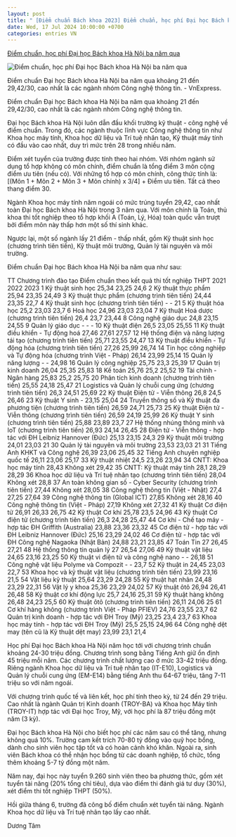 ```yaml
---
layout: post
title: " [Điểm chuẩn Bách khoa 2023] Điểm chuẩn, học phí Đại học Bách khoa Hà Nội ba năm qua"
date: Wed, 17 Jul 2024 10:00:00 +0700
categories: entries VN
---
```

[Điểm chuẩn, học phí Đại học Bách khoa Hà Nội ba năm qua](https://vnexpress.net/diem-chuan-hoc-phi-dai-hoc-bach-khoa-ha-noi-ba-nam-qua-4767351.html)

![Điểm chuẩn, học phí Đại học Bách khoa Hà Nội ba năm qua](https://i2-vnexpress.vnecdn.net/2024/07/11/20240707cbo5450-1720673637-172-8396-4079-1720673757.jpg?w=1200&h=0&q=100&dpr=1&fit=crop&s=8NO80tN6m4vYBDHiOyCPmA)

Điểm chuẩn Đại học Bách khoa Hà Nội ba năm qua khoảng 21 đến 29,42/30, cao nhất là các ngành nhóm Công nghệ thông tin. - VnExpress.

Điểm chuẩn Đại học Bách khoa Hà Nội ba năm qua khoảng 21 đến 29,42/30, cao nhất là các ngành nhóm Công nghệ thông tin.

Đại học Bách khoa Hà Nội luôn dẫn đầu khối trường kỹ thuật - công nghệ về điểm chuẩn. Trong đó, các ngành thuộc lĩnh vực Công nghệ thông tin như Khoa học máy tính, Khoa học dữ liệu và Trí tuệ nhân tạo, Kỹ thuật máy tính có đầu vào cao nhất, duy trì mức trên 28 trong nhiều năm.

Điểm xét tuyển của trường được tính theo hai nhóm. Với nhóm ngành sử dụng tổ hợp không có môn chính, điểm chuẩn là tổng điểm 3 môn cộng điểm ưu tiên (nếu có). Với những tổ hợp có môn chính, công thức tính là: [(Môn 1 + Môn 2 + Môn 3 + Môn chính) x 3/4] + Điểm ưu tiên. Tất cả theo thang điểm 30.

Ngành Khoa học máy tính năm ngoái có mức trúng tuyển 29,42, cao nhất toàn Đại học Bách khoa Hà Nội trong 3 năm qua. Với môn chính là Toán, thủ khoa thi tốt nghiệp theo tổ hợp khối A (Toán, Lý, Hóa) toàn quốc vẫn trượt bởi điểm môn này thấp hơn một số thí sinh khác.

Ngược lại, một số ngành lấy 21 điểm - thấp nhất, gồm Kỹ thuật sinh học (chương trình tiên tiến), Kỹ thuật môi trường, Quản lý tài nguyên và môi trường.

Điểm chuẩn Đại học Bách khoa Hà Nội ba năm qua như sau:

TT Chương trình đào tạo Điểm chuẩn theo kết quả thi tốt nghiệp THPT 2021 2022 2023 1 Kỹ thuật sinh học 25,34 23,25 24,6 2 Kỹ thuật thực phẩm 25,94 23,35 24,49 3 Kỹ thuật thực phẩm (chương trình tiên tiến) 24,44 23,35 22,7 4 Kỹ thuật sinh học (chương trình tiên tiến) - - 21 5 Kỹ thuật hóa học 25,2 23,03 23,7 6 Hoá học 24,96 23,03 23,04 7 Kỹ thuật Hoá dược (chương trình tiên tiến) 26,4 23,7 23,44 8 Công nghệ giáo dục 24,8 23,15 24,55 9 Quản lý giáo dục - - - 10 Kỹ thuật điện 26,5 23,05 25,55 11 Kỹ thuật điều khiển - Tự động hoá 27,46 27,61 27,57 12 Hệ thống điện và năng lượng tái tạo (chương trình tiên tiến) 25,71 23,55 24,47 13 Kỹ thuật điều khiển - Tự động hóa (chương trình tiên tiến) 27,26 25,99 26,74 14 Tin học công nghiệp và Tự động hóa (chương trình Việt - Pháp) 26,14 23,99 25,14 15 Quản lý năng lượng - - 24,98 16 Quản lý công nghiệp 25,75 23,3 25,39 17 Quản trị kinh doanh 26,04 25,35 25,83 18 Kế toán 25,76 25,2 25,52 19 Tài chính - Ngân hàng 25,83 25,2 25,75 20 Phân tích kinh doanh (chương trình tiên tiến) 25,55 24,18 25,47 21 Logistics và Quản lý chuỗi cung ứng (chương trình tiên tiến) 26,3 24,51 25,69 22 Kỹ thuật Điện tử - Viễn thông 26,8 24,5 26,46 23 Kỹ thuật Y sinh - 23,15 25,04 24 Truyền thông số và Kỹ thuật đa phương tiện (chương trình tiên tiến) 26,59 24,71 25,73 25 Kỹ thuật Điện tử - Viễn thông (chương trình tiên tiến) 26,59 24,19 25,99 26 Kỹ thuật Y sinh (chương trình tiên tiến) 25,88 23,89 23,7 27 Hệ thống nhúng thông minh và IoT (chương trình tiên tiến) 26,93 24,14 26,45 28 Điện tử - Viễn thông - hợp tác với ĐH Leibniz Hannover (Đức) 25,13 23,15 24,3 29 Kỹ thuật môi trường 24,01 23,03 21 30 Quản lý tài nguyên và môi trường 23,53 23,03 21 31 Tiếng Anh KHKT và Công nghệ 26,39 23,06 25,45 32 Tiếng Anh chuyên nghiệp quốc tế 26,11 23,06 25,17 33 Kỹ thuật nhiệt 24,5 23,26 23,94 34 CNTT: Khoa học máy tính 28,43 Không xét 29,42 35 CNTT: Kỹ thuật máy tính 28,1 28,29 28,29 36 Khoa học dữ liệu và Trí tuệ nhân tạo (chương trình tiên tiến) 28,04 Không xét 28,8 37 An toàn không gian số - Cyber Security (chương trình tiên tiến) 27,44 Không xét 28,05 38 Công nghệ thông tin (Việt - Nhật) 27,4 27,25 27,64 39 Công nghệ thông tin (Global ICT) 27,85 Không xét 28,16 40 Công nghệ thông tin (Việt - Pháp) 27,19 Không xét 27,32 41 Kỹ thuật Cơ điện tử 26,91 26,33 26,75 42 Kỹ thuật Cơ khí 25,78 23,5 24,96 43 Kỹ thuật Cơ điện tử (chương trình tiên tiến) 26,3 24,28 25,47 44 Cơ khí - Chế tạo máy - hợp tác ĐH Griffith (Australia) 23,88 23,36 23,32 45 Cơ điện tử - hợp tác với ĐH Leibniz Hannover (Đức) 25,16 23,29 24,02 46 Cơ điện tử - hợp tác với ĐH Công nghệ Nagaoka (Nhật Bản) 24,88 23,21 23,85 47 Toán Tin 27 26,45 27,21 48 Hệ thống thông tin quản lý 27 26,54 27,06 49 Kỹ thuật vật liệu 24,65 23,16 23,25 50 Kỹ thuật vi điện tử và công nghệ nano - - 26,18 51 Công nghệ vật liệu Polyme và Compozit - - 23,7 52 Kỹ thuật in 24,45 23,03 22,7 53 Khoa học và kỹ thuật vật liệu (chương trình tiên tiến) 23,99 23,16 21,5 54 Vật liệu kỹ thuật 25,64 23,29 24,28 55 Kỹ thuật hạt nhân 24,48 23,29 22,31 56 Vật lý y khoa 25,36 23,29 24,02 57 Kỹ thuật ôtô 26,94 26,41 26,48 58 Kỹ thuật cơ khí động lực 25,7 24,16 25,31 59 Kỹ thuật hàng không 26,48 24,23 25,5 60 Kỹ thuật ôtô (chương trình tiên tiến) 26,11 24,06 25 61 Cơ khí hàng không (chương trình Việt - Pháp PFIEV) 24,76 23,55 23,7 62 Quản trị kinh doanh - hợp tác với ĐH Troy (Mỹ) 23,25 23,4 23,7 63 Khoa học máy tính - hợp tác với ĐH Troy (Mỹ) 25,5 25,15 24,96 64 Công nghệ dệt may (tên cũ là Kỹ thuật dệt may) 23,99 23,1 21,4

Học phí Đại học Bách khoa Hà Nội năm học tới với chương trình chuẩn khoảng 24-30 triệu đồng. Chương trình song bằng Tiếng Anh giữ ổn định 45 triệu mỗi năm. Các chương trình chất lượng cao ở mức 33-42 triệu đồng. Riêng ngành Khoa học dữ liệu và Trí tuệ nhân tạo (IT-E10), Logistics và Quản lý chuỗi cung ứng (EM-E14) bằng tiếng Anh thu 64-67 triệu, tăng 7-11 triệu so với năm ngoái.

Với chương trình quốc tế và liên kết, học phí tính theo kỳ, từ 24 đến 29 triệu. Cao nhất là ngành Quản trị Kinh doanh (TROY-BA) và Khoa học Máy tính (TROY-IT) hợp tác với Đại học Troy, Mỹ, với học phí là 87 triệu đồng một năm (3 kỳ).

Đại học Bách khoa Hà Nội cho biết học phí các năm sau có thể tăng, nhưng không quá 10%. Trường cam kết trích 70-80 tỷ đồng vào quỹ học bổng, dành cho sinh viên học tập tốt và có hoàn cảnh khó khăn. Ngoài ra, sinh viên Bách khoa có thể nhận học bổng từ các doanh nghiệp, tổ chức, tổng thêm khoảng 5-7 tỷ đồng một năm.

Năm nay, đại học này tuyển 9.260 sinh viên theo ba phương thức, gồm xét tuyển tài năng (20% tổng chỉ tiêu), dựa vào điểm thi đánh giá tư duy (30%), xét điểm thi tốt nghiệp THPT (50%).

Hồi giữa tháng 6, trường đã công bố điểm chuẩn xét tuyển tài năng. Ngành Khoa học dữ liệu và Trí tuệ nhân tạo lấy cao nhất.

Dương Tâm

